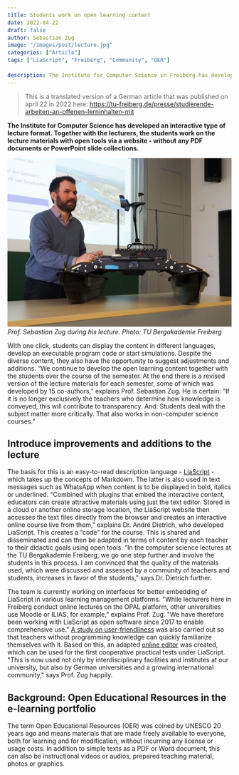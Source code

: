 ```yaml
---
title: Students work on open learning content
date: 2022-04-22
draft: false
author: Sebastian Zug
image: "/images/post/lecture.jpg"
categories: ["Article"]
tags: ["LiaScript", "Freiberg", "Community", "OER"]

description: The Institute for Computer Science in Freiberg has developed an interactive type of lecture format. Together with the lecturers, the students work on the lecture materials with open tools via a website - without any PDF documents or PowerPoint slide collections.
---
```


> This is a translated version of a German article that was published on april 22 in 2022 here: https://tu-freiberg.de/presse/studierende-arbeiten-an-offenen-lerninhalten-mit 

**The Institute for Computer Science has developed an interactive type of lecture format. Together with the lecturers, the students work on the lecture materials with open tools via a website - without any PDF documents or PowerPoint slide collections.**

![Lecture](/images/post/robot.jpg)
_Prof. Sebastian Zug during his lecture. Photo: TU Bergakademie Freiberg_

With one click, students can display the content in different languages, develop an executable program code or start simulations. Despite the diverse content, they also have the opportunity to suggest adjustments and additions. “We continue to develop the open learning content together with the students over the course of the semester. At the end there is a revised version of the lecture materials for each semester, some of which was developed by 15 co-authors,” explains Prof. Sebastian Zug. He is certain: “If it is no longer exclusively the teachers who determine how knowledge is conveyed, this will contribute to transparency. And: Students deal with the subject matter more critically. That also works in non-computer science courses.”

## Introduce improvements and additions to the lecture

The basis for this is an easy-to-read description language - [LiaScript](https://liascript.github.io/) - which takes up the concepts of Markdown. The latter is also used in text messages such as WhatsApp when content is to be displayed in bold, italics or underlined. “Combined with plugins that embed the interactive content, educators can create attractive materials using just the text editor. Stored in a cloud or another online storage location, the LiaScript website then accesses the text files directly from the browser and creates an interactive online course live from them," explains Dr. André Dietrich, who developed LiaScript. This creates a “code” for the course. This is shared and disseminated and can then be adapted in terms of content by each teacher to their didactic goals using open tools. “In the computer science lectures at the TU Bergakademie Freiberg, we go one step further and involve the students in this process. I am convinced that the quality of the materials used, which were discussed and assessed by a community of teachers and students, increases in favor of the students," says Dr. Dietrich further.

The team is currently working on interfaces for better embedding of LiaScript in various learning management platforms. "While lecturers here in Freiberg conduct online lectures on the OPAL platform, other universities use Moodle or ILIAS, for example," explains Prof. Zug. "We have therefore been working with LiaScript as open software since 2017 to enable comprehensive use." [A study on user-friendliness](https://tu-freiberg.de/presse/mitstreiter-gesucht-software-tool-fuer-online-vorlesungen-wird-weiterentwickelt) was also carried out so that teachers without programming knowledge can quickly familiarize themselves with it. Based on this, an adapted [online editor](https://liamd.informatik.tu-freiberg.de) was created, which can be used for the first cooperative practical tests under LiaScript. "This is now used not only by interdisciplinary facilities and institutes at our university, but also by German universities and a growing international community," says Prof. Zug happily.

## Background: Open Educational Resources in the e-learning portfolio

The term Open Educational Resources (OER) was coined by UNESCO 20 years ago and means materials that are made freely available to everyone, both for learning and for modification, without incurring any license or usage costs. In addition to simple texts as a PDF or Word document, this can also be instructional videos or audios, prepared teaching material, photos or graphics.